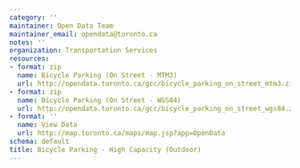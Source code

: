```yaml
---
category: ''
maintainer: Open Data Team
maintainer_email: opendata@toronto.ca
notes: ''
organization: Transportation Services
resources:
- format: zip
  name: Bicycle Parking (On Street - MTM3)
  url: http://opendata.toronto.ca/gcc/bicycle_parking_on_street_mtm3.zip
- format: zip
  name: Bicycle Parking (On Street - WGS84)
  url: http://opendata.toronto.ca/gcc/bicycle_parking_on_street_wgs84.zip
- format: ''
  name: View Data
  url: http://map.toronto.ca/maps/map.jsp?app=OpenData
schema: default
title: Bicycle Parking - High Capacity (Outdoor)
---
```

